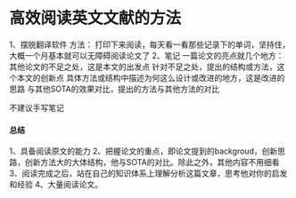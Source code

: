 # 高效阅读英文文献的方法
1、摆脱翻译软件
方法：
打印下来阅读，每天看一看那些记录下的单词，坚持住，大概一个月基本就可以无障碍阅读论文了
2、笔记
一篇论文的亮点就几个地方：
其他论文的不足之处，这是本文的出发点
针对不足之处，提出的结构或方法，这个本文的创新点
具体方法或结构中描述为何这么设计或改进的地方，这是改进的思路
与其他SOTA的效果对比，提出的方法与其他方法的对比

不建议手写笔记

#### 总结
1、具备阅读原文的能力
2、把握论文的重点，即论文提到的backgroud，创新思路，创新方法大的大体结构，他与SOTA的对比。除此之外，其他内容不用细看
3、阅读完成之后，站在自己的知识体系上理解分析这篇文章，思考他对你的启发和经验
4、大量阅读论文。